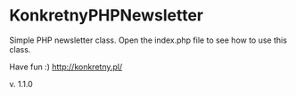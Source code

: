# KonkretnyPHPNewsletter
Simple PHP newsletter class. 
Open the index.php file to see how to use this class.

Have fun :)
http://konkretny.pl/

v. 1.1.0
